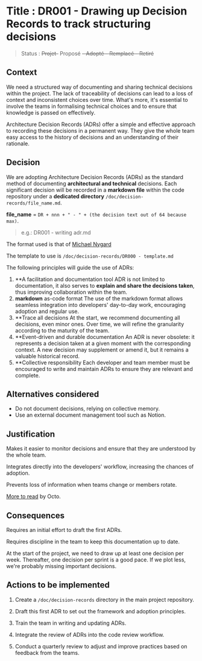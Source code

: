 # Title : DR001 - Drawing up Decision Records to track structuring decisions

> Status : ~~Projet-~~ Proposé ~~- Adopté - Remplacé - Retiré~~

## Context

We need a structured way of documenting and sharing technical decisions within the project. The lack of traceability of decisions can lead to a loss of context and inconsistent choices over time. What's more, it's essential to involve the teams in formalising technical choices and to ensure that knowledge is passed on effectively.

Architecture Decision Records (ADRs) offer a simple and effective approach to recording these decisions in a permanent way. They give the whole team easy access to the history of decisions and an understanding of their rationale.

## Decision

We are adopting Architecture Decision Records (ADRs) as the standard method of documenting **architectural and technical** decisions.
Each significant decision will be recorded in a **markdown file** within the code repository under a **dedicated directory** `/doc/decision-records/file_name.md`.

**file_name** = `DR + nnn + " - " + (the decision text out of 64 because max)`.

> e.g.: DR001 - writing adr.md

The format used is that of [Michael Nygard](https://cognitect.com/blog/2011/11/15/documenting-architecture-decisions)

The template to use is `/doc/decision-records/DR000 - template.md`

The following principles will guide the use of ADRs:

1. **A facilitation and documentation tool
ADR is not limited to documentation, it also serves to **explain and share the decisions taken**, thus improving collaboration within the team.
1. **markdown** as-code format
The use of the markdown format allows seamless integration into developers' day-to-day work, encouraging adoption and regular use.
1. **Trace all decisions
At the start, we recommend documenting all decisions, even minor ones. Over time, we will refine the granularity according to the maturity of the team.
1. **Event-driven and durable documentation
An ADR is never obsolete: it represents a decision taken at a given moment with the corresponding context. A new decision may supplement or amend it, but it remains a valuable historical record.
1. **Collective responsibility
Each developer and team member must be encouraged to write and maintain ADRs to ensure they are relevant and complete.

## Alternatives considered

* Do not document decisions, relying on collective memory.
* Use an external document management tool such as Notion.

## Justification

Makes it easier to monitor decisions and ensure that they are understood by the whole team.

Integrates directly into the developers' workflow, increasing the chances of adoption.

Prevents loss of information when teams change or members rotate.

[More to read](<https://blog.octo.com/architecture-decision-record>) by Octo.

## Consequences

Requires an initial effort to draft the first ADRs.

Requires discipline in the team to keep this documentation up to date.

At the start of the project, we need to draw up at least one decision per week. Thereafter, one decision per sprint is a good pace. If we plot less, we're probably missing important decisions.

## Actions to be implemented

1. Create a `/doc/decision-records` directory in the main project repository.

1. Draft this first ADR to set out the framework and adoption principles.

1. Train the team in writing and updating ADRs.

1. Integrate the review of ADRs into the code review workflow.

1. Conduct a quarterly review to adjust and improve practices based on feedback from the teams.
